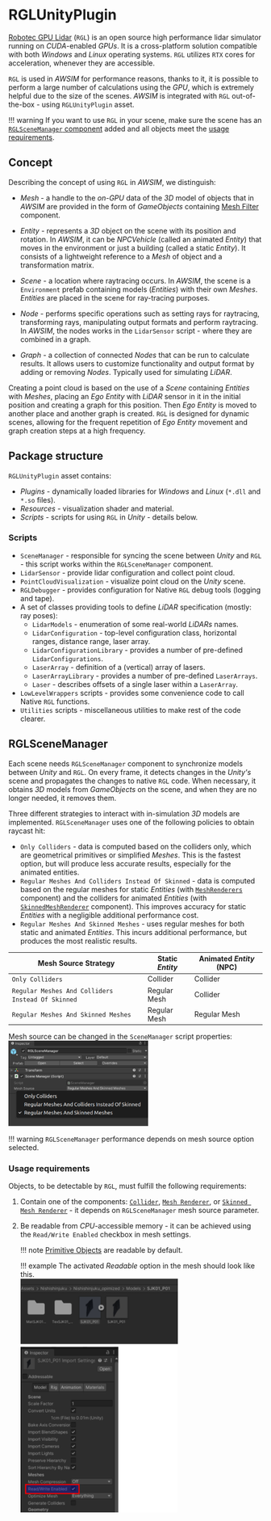 # RGLUnityPlugin
[Robotec GPU Lidar](https://github.com/RobotecAI/RobotecGPULidar) (`RGL`) is an open source high performance lidar simulator running on *CUDA*-enabled *GPUs*. It is a cross-platform solution compatible with both *Windows* and *Linux* operating systems. `RGL` utilizes `RTX` cores for acceleration, whenever they are accessible. 

`RGL` is used in *AWSIM* for performance reasons, thanks to it, it is possible to perform a large number of calculations using the *GPU*, which is extremely helpful due to the size of the scenes. *AWSIM* is integrated with `RGL` out-of-the-box - using `RGLUnityPlugin` asset.

!!! warning
    If you want to use `RGL` in your scene, make sure the scene has an [`RGLSceneManager` component](#rglscenemanager) added and all objects meet the [usage requirements](#usage-requirements).

## Concept

Describing the concept of using `RGL` in *AWSIM*, we distinguish:

- *Mesh* - a handle to the *on-GPU* data of the *3D* model of objects that in *AWSIM* are provided in the form of *GameObjects* containing [Mesh Filter](https://docs.unity3d.com/Manual/class-MeshFilter.html) component.

- *Entity* - represents a *3D* object on the scene with its position and rotation. In *AWSIM*, it can be *NPCVehicle* (called an animated *Entity*) that moves in the environment or just a building (called a static *Entity*). It consists of a lightweight reference to a *Mesh* of object and a transformation matrix.

- *Scene* - a location where raytracing occurs. In *AWSIM*, the scene is a `Environment` prefab containing models (*Entities*) with their own *Meshes*. *Entities* are placed in the scene for ray-tracing purposes.

- *Node* - performs specific operations such as setting rays for raytracing, transforming rays, manipulating output formats and perform raytracing. In *AWSIM*, the nodes works in the `LidarSensor` script - where they are combined in a graph.

- *Graph* - a collection of connected *Nodes* that can be run to calculate results. It allows users to customize functionality and output format by adding or removing *Nodes*. Typically used for simulating *LiDAR*.

Creating a point cloud is based on the use of a *Scene* containing *Entities* with *Meshes*, placing an *Ego* *Entity* with *LiDAR* sensor in it in the initial position and creating a graph for this position. Then *Ego* *Entity* is moved to another place and another graph is created. `RGL` is designed for dynamic scenes, allowing for the frequent repetition of *Ego* *Entity* movement and graph creation steps at a high frequency.

## Package structure

`RGLUnityPlugin` asset contains:

- *Plugins* - dynamically loaded libraries for *Windows* and *Linux* (`*.dll` and `*.so` files).
- *Resources* - visualization shader and material.
- *Scripts* - scripts for using `RGL` in *Unity* - details below.

### Scripts
  - `SceneManager` - responsible for syncing the scene between *Unity* and `RGL` - this script works within the `RGLSceneManager` component.
  - `LidarSensor` - provide lidar configuration and collect point cloud.
  - `PointCloudVisualization` - visualize point cloud on the *Unity* scene.
  - `RGLDebugger` - provides configuration for Native `RGL` debug tools (logging and tape).
  - A set of classes providing tools to define *LiDAR* specification (mostly: ray poses):
      - `LidarModels` - enumeration of some real-world *LiDARs* names.
      - `LidarConfiguration` - top-level configuration class, horizontal ranges, distance range, laser array.
      - `LidarConfigurationLibrary` - provides a number of pre-defined `LidarConfigurations`.
      - `LaserArray` - definition of a (vertical) array of lasers.
      - `LaserArrayLibrary` - provides a number of pre-defined `LaserArrays`.
      - `Laser` - describes offsets of a single laser within a `LaserArray`.
      <!-- TODO: - `LidarNoiseParams` -  -->
  - `LowLevelWrappers` scripts - provides some convenience code to call Native `RGL` functions.
  - `Utilities` scripts - miscellaneous utilities to make rest of the code clearer.


## RGLSceneManager
Each scene needs `RGLSceneManager` component to synchronize models between *Unity* and `RGL`. On every frame, it detects changes in the *Unity's* scene and propagates the changes to native `RGL` code. When necessary, it obtains *3D* models from *GameObjects* on the scene, and when they are no longer needed, it removes them.

Three different strategies to interact with in-simulation *3D* models are implemented. `RGLSceneManager` uses one of the following policies to obtain raycast hit:

- `Only Colliders` - data is computed based on the colliders only, which are geometrical primitives or simplified *Meshes*. This is the fastest option, but will produce less accurate results, especially for the animated entities.
- `Regular Meshes And Colliders Instead Of Skinned` - data is computed based on the regular meshes for static *Entities* (with [`MeshRenderers`](https://docs.unity3d.com/Manual/class-MeshRenderer.html) component) and the colliders for animated *Entities* (with [`SkinnedMeshRenderer`](https://docs.unity3d.com/Manual/class-SkinnedMeshRenderer.html) component). This improves accuracy for static *Entities* with a negligible additional performance cost.
- `Regular Meshes And Skinned Meshes` - uses regular meshes for both static and animated *Entities*. This incurs additional performance, but produces the most realistic results.

| Mesh Source Strategy                              | Static *Entity* | Animated *Entity* (NPC) |
| ------------------------------------------------- | --------------- | ----------------------- |
| `Only Colliders`                                  | Collider        | Collider                |
| `Regular Meshes And Colliders Instead Of Skinned` | Regular Mesh    | Collider                |
| `Regular Meshes And Skinned Meshes`               | Regular Mesh    | Regular Mesh            |

Mesh source can be changed in the `SceneManager` script properties:
<img src="scene_manager.png" width="55%">

!!! warning
    `RGLSceneManager` performance depends on mesh source option selected.
    
### Usage requirements
Objects, to be detectable by `RGL`, must fulfill the following requirements:

1. Contain one of the components: [`Collider`](https://docs.unity3d.com/ScriptReference/Collider.html), [`Mesh Renderer`](https://docs.unity3d.com/Manual/class-MeshRenderer.html), or [`Skinned Mesh Renderer`](https://docs.unity3d.com/Manual/class-SkinnedMeshRenderer.html) - it depends on `RGLSceneManager` mesh source parameter.
2. Be readable from *CPU*-accessible memory - it can be achieved using the `Read/Write Enabled` checkbox in mesh settings. 

    !!! note
        [Primitive Objects](https://docs.unity3d.com/Manual/PrimitiveObjects.html) are readable by default.

    !!! example
        The activated *Readable* option in the mesh should look like this.<br>
        <img src="readable.png" width="65%">


<!-- ### Debugging Native RGL library (*advanced*)

1. Create an empty object
2. Attach script `RGLDebugger`
3. Configure debug tools:
   - Logging - saves logs from Native RGL to the file
     - `Log Level` - logging verbosity level.
     - `Log Output Path` - path to the file where logs will be saved
   - Tape (Linux only) - saves all Native RGL functions calls to the file. For playback, it is required to have a special program (available in [RGL repository](https://github.com/RobotecAI/RobotecGPULidar)).
     - `Tape Output Path` - path to the file where tape recording will be saved (should contain filename without extension)
     - `Activate Tape Record` - tape recording activation button
4. Start the simulation

In case of any problems, please create issue in the [RGL repository](https://github.com/RobotecAI/RobotecGPULidar) and attach the generated files with logs and tape. -->

